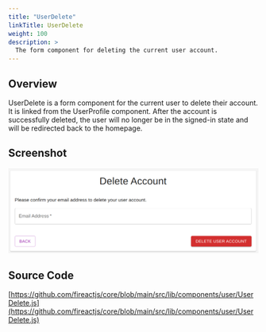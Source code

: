 ```yaml
---
title: "UserDelete"
linkTitle: UserDelete
weight: 100
description: >
  The form component for deleting the current user account.
---
```

## Overview

UserDelete is a form component for the current user to delete their account. It is linked from the UserProfile component. After the account is successfully deleted, the user will no longer be in the signed-in state and will be redirected back to the homepage.

## Screenshot

![Screenshot](screenshot.png)

## Source Code

[https://github.com/fireactjs/core/blob/main/src/lib/components/user/UserDelete.js](https://github.com/fireactjs/core/blob/main/src/lib/components/user/UserDelete.js)